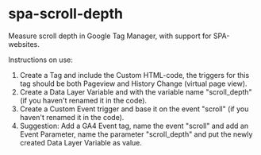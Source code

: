 # spa-scroll-depth
Measure scroll depth in Google Tag Manager, with support for SPA-websites.

Instructions on use:
1. Create a Tag and include the Custom HTML-code, the triggers for this tag should be both Pageview and History Change (virtual page view).
2. Create a Data Layer Variable and with the variable name "scroll_depth" (if you haven't renamed it in the code).
3. Create a Custom Event trigger and base it on the event "scroll" (if you haven't renamed it in the code).
4. Suggestion: Add a GA4 Event tag, name the event "scroll" and add an Event Parameter, name the parameter "scroll_depth" and put the newly created Data Layer Variable as value.
